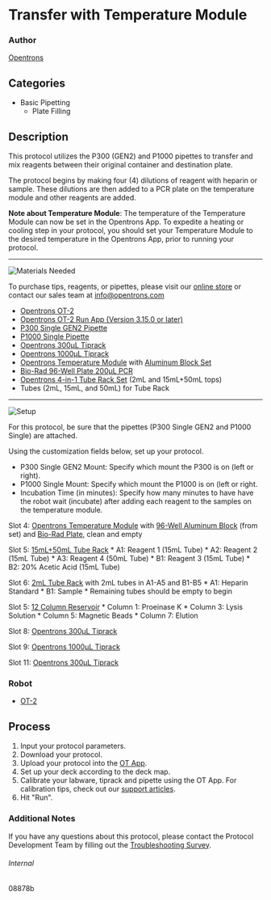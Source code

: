 # Transfer with Temperature Module

### Author
[Opentrons](https://opentrons.com/)

## Categories
* Basic Pipetting
	* Plate Filling


## Description
This protocol utilizes the P300 (GEN2) and P1000 pipettes to transfer and mix reagents between their original container and destination plate.

The protocol begins by making four (4) dilutions of reagent with heparin or sample. These dilutions are then added to a PCR plate on the temperature module and other reagents are added.

**Note about Temperature Module**: The temperature of the Temperature Module can now be set in the Opentrons App. To expedite a heating or cooling step in your protocol, you should set your Temperature Module to the desired temperature in the Opentrons App, prior to running your protocol.

---
![Materials Needed](https://s3.amazonaws.com/opentrons-protocol-library-website/custom-README-images/001-General+Headings/materials.png)

To purchase tips, reagents, or pipettes, please visit our [online store](https://shop.opentrons.com/) or contact our sales team at [info@opentrons.com](mailto:info@opentrons.com)

* [Opentrons OT-2](https://shop.opentrons.com/collections/ot-2-robot/products/ot-2)
* [Opentrons OT-2 Run App (Version 3.15.0 or later)](https://opentrons.com/ot-app/)
* [P300 Single GEN2 Pipette](https://shop.opentrons.com/collections/ot-2-robot/products/single-channel-electronic-pipette)
* [P1000 Single Pipette](https://shop.opentrons.com/collections/ot-2-robot/products/single-channel-electronic-pipette)
* [Opentrons 300µL Tiprack](https://shop.opentrons.com/collections/opentrons-tips/products/opentrons-300ul-tips)
* [Opentrons 1000µL Tiprack](https://shop.opentrons.com/collections/opentrons-tips/products/opentrons-1000ul-tips)
* [Opentrons Temperature Module](https://shop.opentrons.com/collections/hardware-modules/products/tempdeck) with [Aluminum Block Set](https://shop.opentrons.com/collections/hardware-modules/products/aluminum-block-set)
* [Bio-Rad 96-Well Plate 200µL PCR](https://labware.opentrons.com/biorad_96_wellplate_200ul_pcr?category=wellPlate)
* [Opentrons 4-in-1 Tube Rack Set](https://shop.opentrons.com/collections/verified-labware/products/tube-rack-set-1) (2mL and 15mL+50mL tops)
* Tubes (2mL, 15mL, and 50mL) for Tube Rack



---
![Setup](https://s3.amazonaws.com/opentrons-protocol-library-website/custom-README-images/001-General+Headings/Setup.png)

For this protocol, be sure that the pipettes (P300 Single GEN2 and P1000 Single) are attached.

Using the customization fields below, set up your protocol.
* P300 Single GEN2 Mount: Specify which mount the P300 is on (left or right).
* P1000 Single Mount: Specify which mount the P1000 is on (left or right.
* Incubation Time (in minutes): Specify how many minutes to have have the robot wait (incubate) after adding each reagent to the samples on the temperature module.

Slot 4: [Opentrons Temperature Module](https://shop.opentrons.com/collections/hardware-modules/products/tempdeck) with [96-Well Aluminum Block](https://shop.opentrons.com/collections/hardware-modules/products/aluminum-block-set) (from set) and [Bio-Rad Plate](https://labware.opentrons.com/biorad_96_wellplate_200ul_pcr?category=wellPlate), clean and empty

Slot 5: [15mL+50mL Tube Rack](https://shop.opentrons.com/collections/verified-labware/products/tube-rack-set-1)
	* A1: Reagent 1 (15mL Tube)
	* A2: Reagent 2 (15mL Tube)
	* A3: Reagent 4 (50mL Tube)
	* B1: Reagent 3 (15mL Tube)
	* B2: 20% Acetic Acid (15mL Tube)

Slot 6: [2mL Tube Rack](https://shop.opentrons.com/collections/verified-labware/products/tube-rack-set-1) with 2mL tubes in A1-A5 and B1-B5
	* A1: Heparin Standard
	* B1: Sample
	* Remaining tubes should be empty to begin

Slot 5: [12 Column Reservoir](https://www.agilent.com/store/en_US/LCat-SubCat1ECS_112089/Reservoirs)
	* Column 1: Proeinase K
	* Column 3: Lysis Solution
	* Column 5: Magnetic Beads
	* Column 7: Elution

Slot 8: [Opentrons 300µL Tiprack](https://shop.opentrons.com/collections/opentrons-tips/products/opentrons-300ul-tips)

Slot 9: [Opentrons 1000µL Tiprack](https://shop.opentrons.com/collections/opentrons-tips/products/opentrons-1000ul-tips)

Slot 11: [Opentrons 300µL Tiprack](https://shop.opentrons.com/collections/opentrons-tips/products/opentrons-300ul-tips)


### Robot
* [OT-2](https://opentrons.com/ot-2)

## Process

1. Input your protocol parameters.
2. Download your protocol.
3. Upload your protocol into the [OT App](https://opentrons.com/ot-app).
4. Set up your deck according to the deck map.
5. Calibrate your labware, tiprack and pipette using the OT App. For calibration tips, check out our [support articles](https://support.opentrons.com/en/collections/1559720-guide-for-getting-started-with-the-ot-2).
6. Hit "Run".

### Additional Notes
If you have any questions about this protocol, please contact the Protocol Development Team by filling out the [Troubleshooting Survey](https://protocol-troubleshooting.paperform.co/).

###### Internal
08878b
